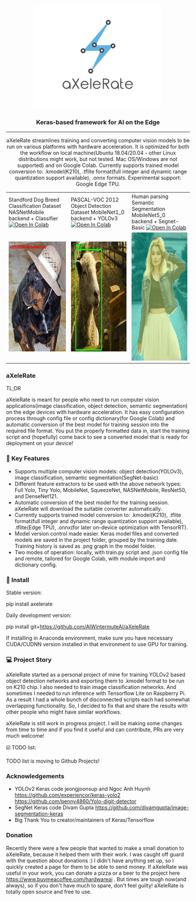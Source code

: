 <h1 align="center">
  <img src="https://raw.githubusercontent.com/AIWintermuteAI/aXeleRate/master/resources/logo.png" alt="aXeleRate" width="350">
</h1>

<h3 align="center">Keras-based framework for AI on the Edge</h3>

<hr>
<p align="center">
aXeleRate streamlines training and converting computer vision models to be run on various platforms with hardware acceleration. It is optimized for both the workflow on local machine(Ubuntu 18.04/20.04 - other Linux distributions might work, but not tested. Mac OS/Windows  are not supported) and on Google Colab. Currently supports trained model conversion to: .kmodel(K210), .tflite format(full integer and dynamic range quantization support available), .onnx formats. Experimental support: Google Edge TPU.
</p>

<table>
  <tr>
    <td>Standford Dog Breed Classification Dataset NASNetMobile backend + Classifier <a href="https://colab.research.google.com/github/AIWintermuteAI/aXeleRate/blob/master/resources/aXeleRate_standford_dog_classifier.ipynb">
  <img src="https://colab.research.google.com/assets/colab-badge.svg" alt="Open In Colab"/>
</a> </td>
     <td>PASCAL-VOC 2012 Object Detection Dataset MobileNet1_0 backend + YOLOv3 <a href="https://colab.research.google.com/github/AIWintermuteAI/aXeleRate/blob/master/resources/aXeleRate_pascal20_detector.ipynb">
  <img src="https://colab.research.google.com/assets/colab-badge.svg" alt="Open In Colab"/>
</a> </td>
     <td>Human parsing Semantic Segmentation MobileNet5_0 backend + Segnet-Basic <a href="https://colab.research.google.com/github/AIWintermuteAI/aXeleRate/blob/master/resources/aXeleRate_human_segmentation.ipynb">
  <img src="https://colab.research.google.com/assets/colab-badge.svg" alt="Open In Colab"/>
</a> </td>
  </tr>
  <tr>
    <td><img src="https://raw.githubusercontent.com/AIWintermuteAI/aXeleRate/master/resources/n02106550_7003.jpg" width=300 height=300></td>
    <td><img src="https://raw.githubusercontent.com/AIWintermuteAI/aXeleRate/master/resources/2009_001349.jpg" width=300 height=300></td>
    <td><img src="https://raw.githubusercontent.com/AIWintermuteAI/aXeleRate/master/resources/66.jpg" width=250 height=350></td>
  </tr>
 </table>

### aXeleRate

TL;DR

aXeleRate is meant for people who need to run computer vision applications(image classification, object detection, semantic segmentation) on the edge devices with hardware acceleration. It has easy configuration process through config file or config dictionary(for Google Colab) and automatic conversion of the best model for training session into the required file format. You put the properly formatted data in, start the training script and (hopefully) come back to see a converted model that is ready for deployment on your device!

### :wrench: Key Features
  - Supports multiple computer vision models: object detection(YOLOv3), image classification, semantic segmentation(SegNet-basic)
  - Different feature extractors to be used with the above network types: Full Yolo, Tiny Yolo, MobileNet, SqueezeNet, NASNetMobile, ResNet50, and DenseNet121. 
  - Automatic conversion of the best model for the training session. aXeleRate will download the suitable converter automatically.
  - Currently supports trained model conversion to: .kmodel(K210), .tflite format(full integer and dynamic range quantization support available), .tflite(Edge TPU), .onnx(for later on-device optimization with TensorRT).
  - Model version control made easier. Keras model files and converted models are saved in the project folder, grouped by the training date. Training history is saved as .png graph in the model folder.
  - Two modes of operation: locally, with train.py script and .json config file and remote, tailored for Google Colab, with module import and dictionary config.

### 💾 Install

Stable version:

pip install axelerate

Daily development version:

pip install git+https://github.com/AIWintermuteAI/aXeleRate

If installing in Anaconda environment, make sure you have necessary CUDA/CUDNN version installed in that environment to use GPU for training.

###  :computer: Project Story

aXeleRate started as a personal project of mine for training YOLOv2 based object detection networks and exporting them to .kmodel format to be run on K210 chip. I also needed to train image classification networks. And sometimes I needed to run inference with Tensorflow Lite on Raspberry Pi. As a result I had a whole bunch of disconnected scripts each had somewhat overlapping functionality. So, I decided to fix that and share the results with other people who might have similar workflows.

aXeleRate is still work in progress project. I will be making some changes from time to time and if you find it useful and can contribute, PRs are very much welcome!

:ballot_box_with_check: TODO list:

TODO list is moving to Github Projects!

### Acknowledgements

  - YOLOv2 Keras code jeongjoonsup and Ngoc Anh Huynh https://github.com/experiencor/keras-yolo2 https://github.com/penny4860/Yolo-digit-detector
  - SegNet Keras code Divam Gupta https://github.com/divamgupta/image-segmentation-keras
  - Big Thank You to creator/maintainers of Keras/Tensorflow

### Donation
Recently there were a few people that wanted to make a small donation to aXeleRate, because it helped them with their work. I was caught off guard with the question about donations :) I didn't have anything set up, so I quickly created a page for them to be able to send money. If aXeleRate was useful in your work, you can donate a pizza or a beer to the project here https://www.buymeacoffee.com/hardwareai . But times are tough now(and always), so if you don't have much to spare, don't feel guilty! aXeleRate is totally open source and free to use.

